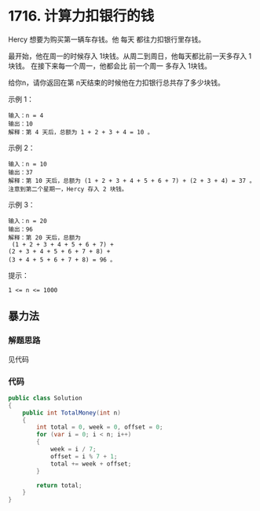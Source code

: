# 1716. 计算力扣银行的钱
Hercy 想要为购买第一辆车存钱。他 每天 都往力扣银行里存钱。

最开始，他在周一的时候存入 1块钱。从周二到周日，他每天都比前一天多存入 1块钱。
在接下来每一个周一，他都会比 前一个周一 多存入 1块钱。

给你n，请你返回在第 n天结束的时候他在力扣银行总共存了多少块钱。

示例 1：
```
输入：n = 4
输出：10
解释：第 4 天后，总额为 1 + 2 + 3 + 4 = 10 。
```
示例 2：

```
输入：n = 10
输出：37
解释：第 10 天后，总额为 (1 + 2 + 3 + 4 + 5 + 6 + 7) + (2 + 3 + 4) = 37 。
注意到第二个星期一，Hercy 存入 2 块钱。
```
示例 3：
```
输入：n = 20
输出：96
解释：第 20 天后，总额为
 (1 + 2 + 3 + 4 + 5 + 6 + 7) + 
(2 + 3 + 4 + 5 + 6 + 7 + 8) + 
(3 + 4 + 5 + 6 + 7 + 8) = 96 。
```

提示：
```
1 <= n <= 1000
```
## 暴力法
### 解题思路
见代码

### 代码

```csharp
public class Solution
{
    public int TotalMoney(int n)
    {
        int total = 0, week = 0, offset = 0;
        for (var i = 0; i < n; i++)
        {
            week = i / 7;
            offset = i % 7 + 1;
            total += week + offset;
        }

        return total;
    }
}
```
